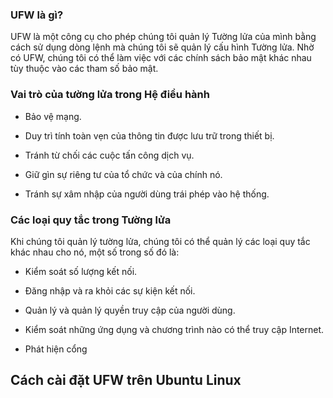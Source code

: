 ### UFW là gì?

UFW là một công cụ cho phép chúng tôi quản lý Tường lửa của mình bằng cách sử dụng dòng lệnh mà chúng tôi sẽ quản lý cấu hình Tường lửa. Nhờ có UFW, chúng tôi có thể làm việc với các chính sách bảo mật khác nhau tùy thuộc vào các tham số bảo mật.

### Vai trò của tường lửa trong Hệ điều hành

- Bảo vệ mạng.

- Duy trì tính toàn vẹn của thông tin được lưu trữ trong thiết bị.

- Tránh từ chối các cuộc tấn công dịch vụ.

- Giữ gìn sự riêng tư của tổ chức và của chính nó.

- Tránh sự xâm nhập của người dùng trái phép vào hệ thống.

### Các loại quy tắc trong Tường lửa

Khi chúng tôi quản lý tường lửa, chúng tôi có thể quản lý các loại quy tắc khác nhau cho nó, một số trong số đó là:

- Kiểm soát số lượng kết nối.

- Đăng nhập và ra khỏi các sự kiện kết nối.

- Quản lý và quản lý quyền truy cập của người dùng.

- Kiểm soát những ứng dụng và chương trình nào có thể truy cập Internet.

- Phát hiện cổng

## Cách cài đặt UFW trên Ubuntu Linux
